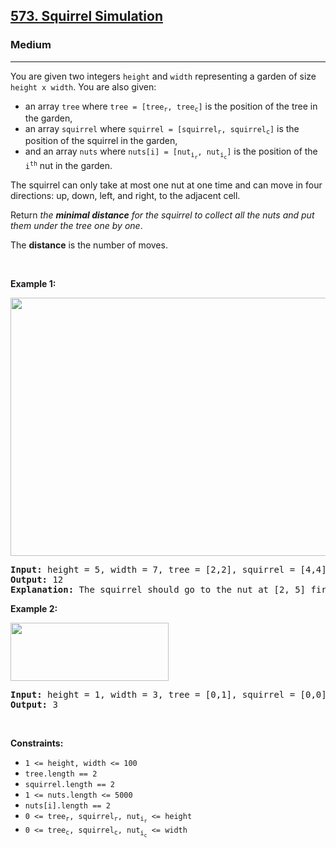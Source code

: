 <h2><a href="https://leetcode.com/problems/squirrel-simulation/">573. Squirrel Simulation</a></h2><h3>Medium</h3><hr><div><p><font papago-translate="cached" papago-id="15">You are given two integers </font><code>height</code><font papago-translate="cached" papago-id="16"> and </font><code>width</code><font papago-translate="cached" papago-id="17"> representing a garden of size </font><code>height x width</code><font papago-translate="cached" papago-id="18">. You are also given:</font></p>

<ul>
	<li><font papago-translate="cached" papago-id="19">an array </font><code>tree</code><font papago-translate="cached" papago-id="20"> where </font><code>tree = [tree<sub>r</sub>, tree<sub>c</sub>]</code><font papago-translate="cached" papago-id="21"> is the position of the tree in the garden,</font></li>
	<li><font papago-translate="cached" papago-id="22">an array </font><code>squirrel</code><font papago-translate="cached" papago-id="23"> where </font><code>squirrel = [squirrel<sub>r</sub>, squirrel<sub>c</sub>]</code><font papago-translate="cached" papago-id="24"> is the position of the squirrel in the garden,</font></li>
	<li><font papago-translate="cached" papago-id="25">and an array </font><code>nuts</code><font papago-translate="cached" papago-id="26"> where </font><code>nuts[i] = [nut<sub>i<sub>r</sub></sub>, nut<sub>i<sub>c</sub></sub>]</code><font papago-translate="cached" papago-id="27"> is the position of the </font><code>i<sup>th</sup></code><font papago-translate="cached" papago-id="28"> nut in the garden.</font></li>
</ul>

<p papago-id="29" papago-translate="translated">The squirrel can only take at most one nut at one time and can move in four directions: up, down, left, and right, to the adjacent cell.</p>

<p papago-id="30" papago-translate="cached">Return <em papago-id="30-1">the <strong papago-id="30-1-1">minimal distance</strong> for the squirrel to collect all the nuts and put them under the tree one by one</em>.</p>

<p papago-id="31" papago-translate="cached">The <strong papago-id="31-1">distance</strong> is the number of moves.</p>

<p>&nbsp;</p>
<p><strong papago-id="32" papago-translate="translated">Example 1:</strong></p>
<img alt="" src="https://assets.leetcode.com/uploads/2021/04/24/squirrel1-grid.jpg" style="width: 573px; height: 413px;">
<pre><strong>Input:</strong> height = 5, width = 7, tree = [2,2], squirrel = [4,4], nuts = [[3,0], [2,5]]
<strong>Output:</strong> 12
<strong>Explanation:</strong> The squirrel should go to the nut at [2, 5] first to achieve a minimal distance.
</pre>

<p><strong>Example 2:</strong></p>
<img alt="" src="https://assets.leetcode.com/uploads/2021/04/24/squirrel2-grid.jpg" style="width: 253px; height: 93px;">
<pre><strong>Input:</strong> height = 1, width = 3, tree = [0,1], squirrel = [0,0], nuts = [[0,2]]
<strong>Output:</strong> 3
</pre>

<p>&nbsp;</p>
<p><strong>Constraints:</strong></p>

<ul>
	<li><code>1 &lt;= height, width &lt;= 100</code></li>
	<li><code>tree.length == 2</code></li>
	<li><code>squirrel.length == 2</code></li>
	<li><code>1 &lt;= nuts.length &lt;= 5000</code></li>
	<li><code>nuts[i].length == 2</code></li>
	<li><code>0 &lt;= tree<sub>r</sub>, squirrel<sub>r</sub>, nut<sub>i<sub>r</sub></sub> &lt;= height</code></li>
	<li><code>0 &lt;= tree<sub>c</sub>, squirrel<sub>c</sub>, nut<sub>i<sub>c</sub></sub> &lt;= width</code></li>
</ul>
</div>